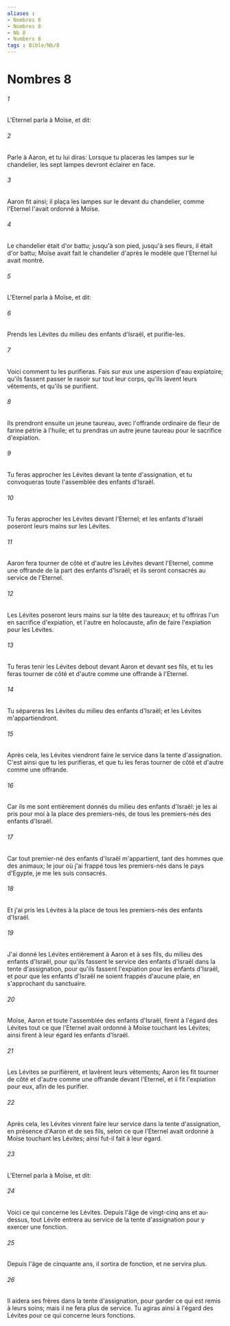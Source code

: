 ```yaml
---
aliases : 
- Nombres 8
- Nombres 8
- Nb 8
- Numbers 8
tags : Bible/Nb/8
---
```


# Nombres 8

###### 1
L'Eternel parla à Moïse, et dit:
###### 2
Parle à Aaron, et tu lui diras: Lorsque tu placeras les lampes sur le chandelier, les sept lampes devront éclairer en face.
###### 3
Aaron fit ainsi; il plaça les lampes sur le devant du chandelier, comme l'Eternel l'avait ordonné à Moïse.
###### 4
Le chandelier était d'or battu; jusqu'à son pied, jusqu'à ses fleurs, il était d'or battu; Moïse avait fait le chandelier d'après le modèle que l'Eternel lui avait montré.
###### 5
L'Eternel parla à Moïse, et dit:
###### 6
Prends les Lévites du milieu des enfants d'Israël, et purifie-les.
###### 7
Voici comment tu les purifieras. Fais sur eux une aspersion d'eau expiatoire; qu'ils fassent passer le rasoir sur tout leur corps, qu'ils lavent leurs vêtements, et qu'ils se purifient.
###### 8
Ils prendront ensuite un jeune taureau, avec l'offrande ordinaire de fleur de farine pétrie à l'huile; et tu prendras un autre jeune taureau pour le sacrifice d'expiation.
###### 9
Tu feras approcher les Lévites devant la tente d'assignation, et tu convoqueras toute l'assemblée des enfants d'Israël.
###### 10
Tu feras approcher les Lévites devant l'Eternel; et les enfants d'Israël poseront leurs mains sur les Lévites.
###### 11
Aaron fera tourner de côté et d'autre les Lévites devant l'Eternel, comme une offrande de la part des enfants d'Israël; et ils seront consacrés au service de l'Eternel.
###### 12
Les Lévites poseront leurs mains sur la tête des taureaux; et tu offriras l'un en sacrifice d'expiation, et l'autre en holocauste, afin de faire l'expiation pour les Lévites.
###### 13
Tu feras tenir les Lévites debout devant Aaron et devant ses fils, et tu les feras tourner de côté et d'autre comme une offrande à l'Eternel.
###### 14
Tu sépareras les Lévites du milieu des enfants d'Israël; et les Lévites m'appartiendront.
###### 15
Après cela, les Lévites viendront faire le service dans la tente d'assignation. C'est ainsi que tu les purifieras, et que tu les feras tourner de côté et d'autre comme une offrande.
###### 16
Car ils me sont entièrement donnés du milieu des enfants d'Israël: je les ai pris pour moi à la place des premiers-nés, de tous les premiers-nés des enfants d'Israël.
###### 17
Car tout premier-né des enfants d'Israël m'appartient, tant des hommes que des animaux; le jour où j'ai frappé tous les premiers-nés dans le pays d'Egypte, je me les suis consacrés.
###### 18
Et j'ai pris les Lévites à la place de tous les premiers-nés des enfants d'Israël.
###### 19
J'ai donné les Lévites entièrement à Aaron et à ses fils, du milieu des enfants d'Israël, pour qu'ils fassent le service des enfants d'Israël dans la tente d'assignation, pour qu'ils fassent l'expiation pour les enfants d'Israël, et pour que les enfants d'Israël ne soient frappés d'aucune plaie, en s'approchant du sanctuaire.
###### 20
Moïse, Aaron et toute l'assemblée des enfants d'Israël, firent à l'égard des Lévites tout ce que l'Eternel avait ordonné à Moïse touchant les Lévites; ainsi firent à leur égard les enfants d'Israël.
###### 21
Les Lévites se purifièrent, et lavèrent leurs vêtements; Aaron les fit tourner de côté et d'autre comme une offrande devant l'Eternel, et il fit l'expiation pour eux, afin de les purifier.
###### 22
Après cela, les Lévites vinrent faire leur service dans la tente d'assignation, en présence d'Aaron et de ses fils, selon ce que l'Eternel avait ordonné à Moïse touchant les Lévites; ainsi fut-il fait à leur égard.
###### 23
L'Eternel parla à Moïse, et dit:
###### 24
Voici ce qui concerne les Lévites. Depuis l'âge de vingt-cinq ans et au-dessus, tout Lévite entrera au service de la tente d'assignation pour y exercer une fonction.
###### 25
Depuis l'âge de cinquante ans, il sortira de fonction, et ne servira plus.
###### 26
Il aidera ses frères dans la tente d'assignation, pour garder ce qui est remis à leurs soins; mais il ne fera plus de service. Tu agiras ainsi à l'égard des Lévites pour ce qui concerne leurs fonctions.
